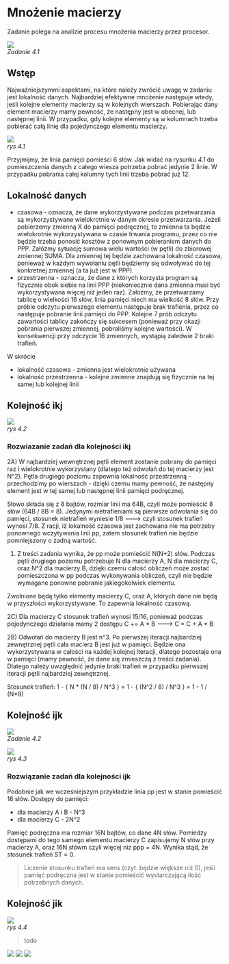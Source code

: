 # Mnożenie macierzy

Zadanie polega na analizie procesu mnożenia macierzy przez procesor.

![](./img_zad/zad4/zad4.1.png) \
*Zadanie 4.1*

## Wstęp

Najważniejszymmi aspektami, na które należy zwrócić uwagę w zadaniu jest lokalność danych. Najbardziej efektywne mnożenie następuje wtedy, jeśli kolejne elementy macierzy są w kolejnych wierszach. Pobierając dany element macierzy mamy pewność, że następny jest w obecnej, lub następnej linii. W przypadku, gdy kolejne elementy są w kolumnach trzeba pobierać całą linię dla pojedynczego elementu macierzy.

![](./img_zad/zad4/zad4_wstep.png)\
*rys 4.1*

Przyjmijmy, że linia pamięci pomieści 6 słów. Jak widać na rysunku *4.1* do pomieszczenia danych z całego wiesza potrzeba pobrać jedynie 2 linie. W przypadku pobrania całej kolumny tych linii trzeba pobrać już 12.

## Lokalność danych
* czasowa - oznacza, że dane wykorzystywane podczas przetwarzania są wykorzystywane wielokrotnie w danym okresie przetwarzania. Jeżeli pobierzemy zmienną X do pamięci podręcznej, to zmienna ta będzie wielokrotnie wykorzystywana w czasie trwania programu, przez co nie będzie trzeba ponosić kosztów z ponownym pobieraniem danych do PPP. Załóżmy sytuację sumowa wielu wartości (w pętli) do zbiorowej zmiennej SUMA. Dla zmiennej tej będzie zachowana lokalność czasowa, ponieważ w każdym wywołaniu pętli będziemy się odwoływać do tej konkretnej zmiennej (a ta już jest w PPP).
* przestrzenna - oznacza, że dane z których korzysta program są fizycznie obok siebie na linii PPP (niekoniecznie dana zmienna musi być wykorzystywana więcej niż jeden raz). Załóżmy, że przetwarzamy tablicę o wielkości 16 słów, linia pamięci niech ma wielkość 8 słów. Przy próbie odczytu pierwszego elementu następuje brak trafienia, przez co następuje pobranie linii pamięci do PPP. Kolejne 7 prób odczytu zawartości tablicy zakończy się sukcesem (ponieważ przy okazji pobrania pierwszej zmiennej, pobraliśmy kolejne wartości). W konsekwencji przy odczycie 16 zmiennych, wystąpią zaledwie 2 braki trafień.

W skrócie
* lokalność czasowa - zmienna jest wielokrotnie używana
* lokalność przestrzenna - kolejne zmienne znajdują się fizycznie na tej samej lub kolejnej linii

## Kolejność ikj

![](./img_zad/zad4/zad4_ikj.png) \
*rys 4.2*

### Rozwiazanie zadań dla kolejności ikj

2A) W najbardziej wewnętrznej pętli element zostanie pobrany do pamięci raz i wielokrotnie wykorzystany (dlatego też odwołań do tej macierzy jest N^2). Pętla drugiego poziomu zapewnia lokalność przestrzenną - przechodzimy po wierszach - dzięki czemu mamy pewność, że następny element jest w tej samej lub następnej linii pamięci podręcznej.

Słowo składa się z 8 bajtów, rozmiar linii ma 64B, czyli może pomieścić 8 słów (64B / 8B = 8).
Jedynymi nietrafieniami są pierwsze odwołania się do pamięci, stosunek nietrafień wyniesie 1/8 ---> czyli stosunek trafień wynosi 7/8.
Z racji, iż lokalność czasowa jest zachowana nie ma potrzeby ponownego wczytywania linii pp, zatem stosunek trafień nie będzie pomniejszony o żadną wartość.

1) Z treści zadania wynika, że pp może pomieścić N(N+2) słów. Podczas pętli drugiego poziomu potrzebuje N dla macierzy A, N dla macierzy C, oraz N^2 dla macierzy B, dzięki czemu całość obliczeń może zostać pomieszczona w pp podczas wykonywania obliczeń, czyli nie będzie wymagane ponowne pobranie jakiegokolwiek elementu.

Zwolnione będą tylko elementy macierzy C, oraz A, których dane nie będą w przyszłości wykorzystywane. To zapewnia lokalność czasową.

2C) Dla macierzy C stosunek trafień wynosi 15/16, ponieważ podczas pojedynczego działania mamy 2 dostępu C += A * B ---> C = C + A * B

2B) Odwołań do macierzy B jest n^3. Po pierwszej iteracji najbardziej zewnętrznej pętli cała macierz B jest już w pamięci. Będzie ona wykorzystywana w całości na każdej kolejnej iteracji, dlatego pozostaje ona w pamięci (mamy pewność, że dane się zmieszczą z treści zadania). Dlatego należy uwzględnić jedynie braki trafień w przypadku pierwszej iteracji pętli najbardziej zewnętrznej.

Stosunek trafień:
1 - { N * (N / 8) / N^3 } = 1 - { (N^2 / 8) / N^3 } = 1 - 1 / (N*8)

## Kolejność ijk

![](./img_zad/zad4/zad4.2.png) \
*Zadanie 4.2*

![](./img_zad/zad4/zad4_ijk.png) \
*rys 4.3*

### Rozwiązanie zadań dla kolejności ijk

Podobnie jak we wcześniejszym przykładzie linia pp jest w stanie pomieścić 16 słów.
Dostępy do pamięci:
* dla macierzy A i B - N^3
* dla macierzy C - 2N^2

Pamięć podręczna ma rozmiar 16N bajtów, co dane 4N słów. Pomiedzy dostępami do tego samego elementu macierzy C zapisujemy N słów przy macierzy A, oraz 16N słówm czyli więcej niz ppp = 4N. Wynika stąd, że stosunek trafień ST = 0.

> Liczenie stosunku trafień ma sens (czyt. będzie większe niż 0), jeśli pamięć podręczna jest w stanie pomieścić wystarczającą ilość potrzebnych danych.

## Kolejność jik

![](./img_zad/zad4/zad4_jik.png) \
*rys 4.4*

> todo

![](./img_zad/zad4/zad4_kolumny1.png)
![](./img_zad/zad4/zad4_kolumny2.png)
![](./img_zad/zad4/zad4_kolumny3.png)